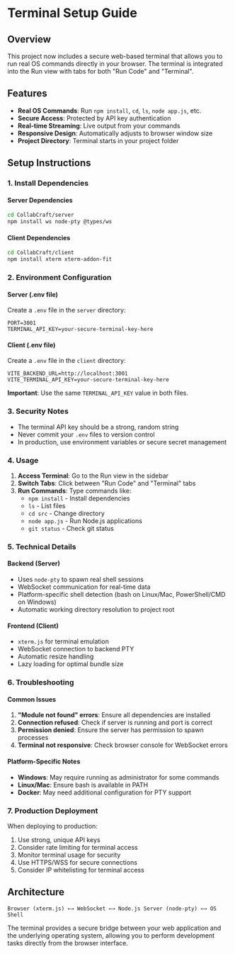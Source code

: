 # Terminal Setup Guide

## Overview
This project now includes a secure web-based terminal that allows you to run real OS commands directly in your browser. The terminal is integrated into the Run view with tabs for both "Run Code" and "Terminal".

## Features
- **Real OS Commands**: Run `npm install`, `cd`, `ls`, `node app.js`, etc.
- **Secure Access**: Protected by API key authentication
- **Real-time Streaming**: Live output from your commands
- **Responsive Design**: Automatically adjusts to browser window size
- **Project Directory**: Terminal starts in your project folder

## Setup Instructions

### 1. Install Dependencies

#### Server Dependencies
```bash
cd CollabCraft/server
npm install ws node-pty @types/ws
```

#### Client Dependencies
```bash
cd CollabCraft/client
npm install xterm xterm-addon-fit
```

### 2. Environment Configuration

#### Server (.env file)
Create a `.env` file in the `server` directory:
```env
PORT=3001
TERMINAL_API_KEY=your-secure-terminal-key-here
```

#### Client (.env file)
Create a `.env` file in the `client` directory:
```env
VITE_BACKEND_URL=http://localhost:3001
VITE_TERMINAL_API_KEY=your-secure-terminal-key-here
```

**Important**: Use the same `TERMINAL_API_KEY` value in both files.

### 3. Security Notes
- The terminal API key should be a strong, random string
- Never commit your `.env` files to version control
- In production, use environment variables or secure secret management

### 4. Usage

1. **Access Terminal**: Go to the Run view in the sidebar
2. **Switch Tabs**: Click between "Run Code" and "Terminal" tabs
3. **Run Commands**: Type commands like:
   - `npm install` - Install dependencies
   - `ls` - List files
   - `cd src` - Change directory
   - `node app.js` - Run Node.js applications
   - `git status` - Check git status

### 5. Technical Details

#### Backend (Server)
- Uses `node-pty` to spawn real shell sessions
- WebSocket communication for real-time data
- Platform-specific shell detection (bash on Linux/Mac, PowerShell/CMD on Windows)
- Automatic working directory resolution to project root

#### Frontend (Client)
- `xterm.js` for terminal emulation
- WebSocket connection to backend PTY
- Automatic resize handling
- Lazy loading for optimal bundle size

### 6. Troubleshooting

#### Common Issues
1. **"Module not found" errors**: Ensure all dependencies are installed
2. **Connection refused**: Check if server is running and port is correct
3. **Permission denied**: Ensure the server has permission to spawn processes
4. **Terminal not responsive**: Check browser console for WebSocket errors

#### Platform-Specific Notes
- **Windows**: May require running as administrator for some commands
- **Linux/Mac**: Ensure bash is available in PATH
- **Docker**: May need additional configuration for PTY support

### 7. Production Deployment

When deploying to production:
1. Use strong, unique API keys
2. Consider rate limiting for terminal access
3. Monitor terminal usage for security
4. Use HTTPS/WSS for secure connections
5. Consider IP whitelisting for terminal access

## Architecture

```
Browser (xterm.js) ←→ WebSocket ←→ Node.js Server (node-pty) ←→ OS Shell
```

The terminal provides a secure bridge between your web application and the underlying operating system, allowing you to perform development tasks directly from the browser interface.
